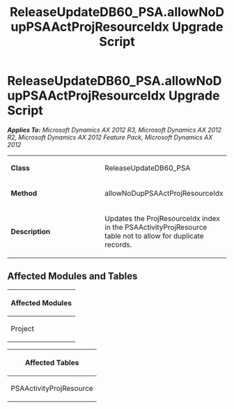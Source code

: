 ﻿---
title: ReleaseUpdateDB60_PSA.allowNoDupPSAActProjResourceIdx Upgrade Script
TOCTitle: ReleaseUpdateDB60_PSA.allowNoDupPSAActProjResourceIdx Upgrade Script
ms:assetid: 68430467-851f-5124-6e0a-7354170e8b6c
ms:mtpsurl: https://msdn.microsoft.com/en-us/library/JJ685603(v=AX.60)
ms:contentKeyID: 49708805
ms.date: 05/18/2015
mtps_version: v=AX.60
---

# ReleaseUpdateDB60\_PSA.allowNoDupPSAActProjResourceIdx Upgrade Script 


_**Applies To:** Microsoft Dynamics AX 2012 R3, Microsoft Dynamics AX 2012 R2, Microsoft Dynamics AX 2012 Feature Pack, Microsoft Dynamics AX 2012_

<table>
<colgroup>
<col style="width: 50%" />
<col style="width: 50%" />
</colgroup>
<tbody>
<tr class="odd">
<td><p><strong>Class</strong></p></td>
<td><p>ReleaseUpdateDB60_PSA</p></td>
</tr>
<tr class="even">
<td><p><strong>Method</strong></p></td>
<td><p>allowNoDupPSAActProjResourceIdx</p></td>
</tr>
<tr class="odd">
<td><p><strong>Description</strong></p></td>
<td><p>Updates the ProjResourceIdx index in the PSAActivityProjResource table not to allow for duplicate records.</p></td>
</tr>
</tbody>
</table>


## Affected Modules and Tables

<table>
<colgroup>
<col style="width: 100%" />
</colgroup>
<thead>
<tr class="header">
<th><p>Affected Modules</p></th>
</tr>
</thead>
<tbody>
<tr class="odd">
<td><p>Project</p></td>
</tr>
</tbody>
</table>


<table>
<colgroup>
<col style="width: 100%" />
</colgroup>
<thead>
<tr class="header">
<th><p>Affected Tables</p></th>
</tr>
</thead>
<tbody>
<tr class="odd">
<td><p>PSAActivityProjResource</p></td>
</tr>
</tbody>
</table>

  


